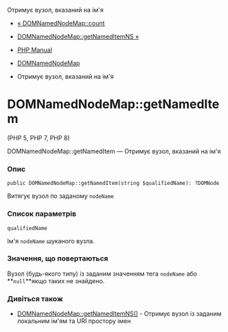 Отримує вузол, вказаний на ім'я

-   [« DOMNamedNodeMap::count](domnamednodemap.count.html)
    
-   [DOMNamedNodeMap::getNamedItemNS »](domnamednodemap.getnameditemns.html)
    
-   [PHP Manual](index.html)
    
-   [DOMNamedNodeMap](class.domnamednodemap.html)
    
-   Отримує вузол, вказаний на ім'я
    

# DOMNamedNodeMap::getNamedItem

(PHP 5, PHP 7, PHP 8)

DOMNamedNodeMap::getNamedItem — Отримує вузол, вказаний на ім'я

### Опис

```methodsynopsis
public DOMNamedNodeMap::getNamedItem(string $qualifiedName): ?DOMNode
```

Витягує вузол по заданому `nodeName`

### Список параметрів

`qualifiedName`

Ім'я `nodeName` шуканого вузла.

### Значення, що повертаються

Вузол (будь-якого типу) із заданим значенням тега `nodeName` або **`null`**якщо таких не знайдено.

### Дивіться також

-   [DOMNamedNodeMap::getNamedItemNS()](domnamednodemap.getnameditemns.html) - Отримує вузол із заданим локальним ім'ям та URI простору імен